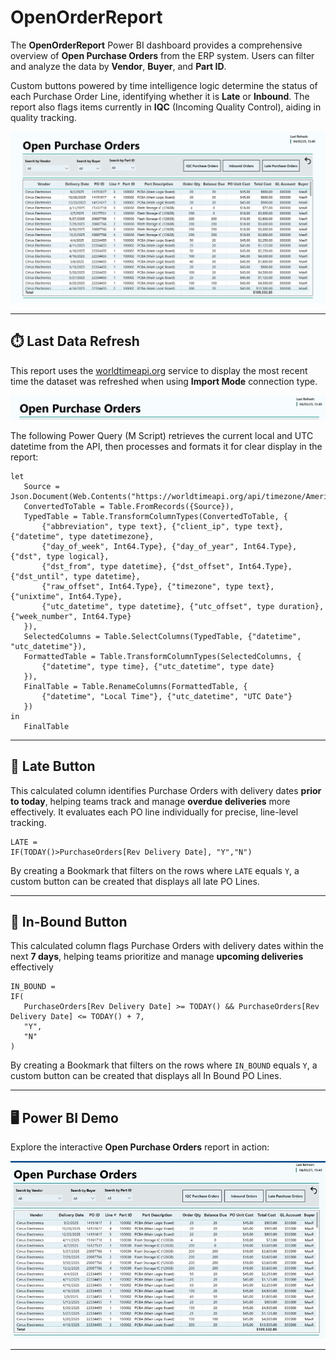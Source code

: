 # OpenOrderReport

The **OpenOrderReport** Power BI dashboard provides a comprehensive overview of **Open Purchase Orders** from the ERP system. Users can filter and analyze the data by **Vendor**, **Buyer**, and **Part ID**.

Custom buttons powered by time intelligence logic determine the status of each Purchase Order Line, identifying whether it is **Late** or **Inbound**. The report also flags items currently in **IQC** (Incoming Quality Control), aiding in quality tracking.

![OpenOrderReport Screenshot](https://raw.githubusercontent.com/louisehealey/OpenOrderReport/main/OpenOrdeReport.png)

---

## ⏱️ Last Data Refresh

This report uses the [worldtimeapi.org](https://worldtimeapi.org/api/timezone/America/New_York) service to display the most recent time the dataset was refreshed when using **Import Mode** connection type.

![Refresh Screenshot](https://raw.githubusercontent.com/louisehealey/OpenOrderReport/main/Refresh%20Pic.png)

The following Power Query (M Script) retrieves the current local and UTC datetime from the API, then processes and formats it for clear display in the report:

```
let
   Source = Json.Document(Web.Contents("https://worldtimeapi.org/api/timezone/America/New_York")),
   ConvertedToTable = Table.FromRecords({Source}),
   TypedTable = Table.TransformColumnTypes(ConvertedToTable, {
       {"abbreviation", type text}, {"client_ip", type text}, {"datetime", type datetimezone}, 
       {"day_of_week", Int64.Type}, {"day_of_year", Int64.Type}, {"dst", type logical}, 
       {"dst_from", type datetime}, {"dst_offset", Int64.Type}, {"dst_until", type datetime}, 
       {"raw_offset", Int64.Type}, {"timezone", type text}, {"unixtime", Int64.Type}, 
       {"utc_datetime", type datetime}, {"utc_offset", type duration}, {"week_number", Int64.Type}
   }),
   SelectedColumns = Table.SelectColumns(TypedTable, {"datetime", "utc_datetime"}),
   FormattedTable = Table.TransformColumnTypes(SelectedColumns, {
       {"datetime", type time}, {"utc_datetime", type date}
   }),
   FinalTable = Table.RenameColumns(FormattedTable, {
       {"datetime", "Local Time"}, {"utc_datetime", "UTC Date"}
   })
in
   FinalTable
```
---

## 🔘 Late Button
This calculated column identifies Purchase Orders with delivery dates **prior to today**, helping teams track and manage **overdue deliveries** more effectively. It evaluates each PO line individually for precise, line-level tracking.
 ``` 
LATE = 
IF(TODAY()>PurchaseOrders[Rev Delivery Date], "Y","N")

 ``` 
By creating a Bookmark that filters on the rows where `LATE` equals `Y`, a custom button can be created that displays all late PO Lines. 

---

## 🔘 In-Bound Button
This calculated column flags Purchase Orders with delivery dates within the next **7 days**, helping teams prioritize and manage **upcoming deliveries** effectively
 ``` 
IN_BOUND = 
IF(
    PurchaseOrders[Rev Delivery Date] >= TODAY() && PurchaseOrders[Rev Delivery Date] <= TODAY() + 7,
    "Y",
    "N"
)
 ``` 
By creating a Bookmark that filters on the rows where `IN_BOUND` equals `Y`, a custom button can be created that displays all In Bound PO Lines.  

---

## 🖥️ Power BI Demo

Explore the interactive **Open Purchase Orders** report in action:

![OpenOrderGIF](https://github.com/louisehealey/OpenOrderReport/blob/main/OpenOrderGIF)

---
